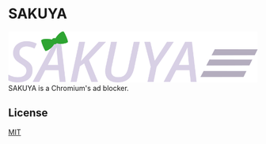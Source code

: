 # SAKUYA
![Logo](https://raw.githubusercontent.com/nakasyou/SAKUYA/main/assets/SAKUYA-logo.svg)  
SAKUYA is a Chromium's ad blocker.
## License
[MIT](https://github.com/nakasyou/SAKUYA/blob/main/LICENSE)

